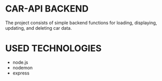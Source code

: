 # CAR-API BACKEND

The project consists of simple backend functions for loading, displaying, updating, and deleting car data.

# USED TECHNOLOGIES

- node.js
- nodemon
- express